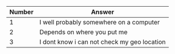 | Number | Answer |
| ---- | --- |
| 1 | I well probably somewhere on a computer |
| 2 | Depends on where you put me |
| 3 | I dont know i can not check my geo location |
